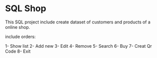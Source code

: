 # SQL Shop

This SQL project include create dataset of customers and products of a online shop.

include orders:

1- Show list
2- Add new
3- Edit
4- Remove
5- Search
6- Buy
7- Creat Qr Code
8- Exit
